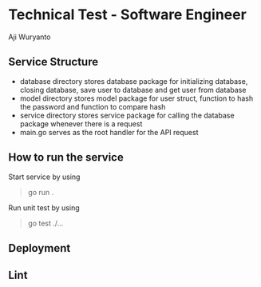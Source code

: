 # Technical Test - Software Engineer

Aji Wuryanto

## Service Structure
- database directory stores database package for initializing database, closing database, save user to database and get user from database
- model directory stores model package for user struct, function to hash the password and function to compare hash
- service directory stores service package for calling the database package whenever there is a request
- main.go serves as the root handler for the API request

## How to run the service
Start service by using
> go run .

Run unit test by using
> go test ./...

## Deployment


## Lint

